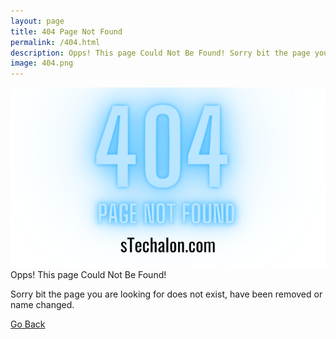 ```yaml
---
layout: page
title: 404 Page Not Found
permalink: /404.html
description: Opps! This page Could Not Be Found! Sorry bit the page you are looking for does not exist, have been removed or name changed. 
image: 404.png
---
```

![404 Page Not Found | sTechalon.com](/static/img/posts/404.png)
Opps! This page Could Not Be Found!

Sorry bit the page you are looking for does not exist, have been removed or name changed.

[Go Back](https://stechalon.com)
